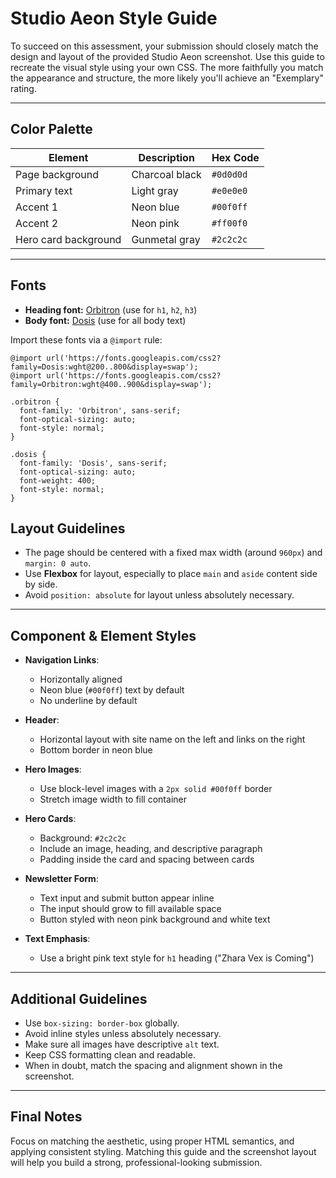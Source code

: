 # Studio Aeon Style Guide

To succeed on this assessment, your submission should closely match the design and layout of the provided Studio Aeon screenshot. Use this guide to recreate the visual style using your own CSS. The more faithfully you match the appearance and structure, the more likely you'll achieve an "Exemplary" rating.

---

## Color Palette

| Element              | Description    | Hex Code  |
| -------------------- | -------------- | --------- |
| Page background      | Charcoal black | `#0d0d0d` |
| Primary text         | Light gray     | `#e0e0e0` |
| Accent 1             | Neon blue      | `#00f0ff` |
| Accent 2             | Neon pink      | `#ff00f0` |
| Hero card background | Gunmetal gray  | `#2c2c2c` |

---

## Fonts

- **Heading font:** [Orbitron](https://fonts.google.com/specimen/Orbitron) (use for `h1`, `h2`, `h3`)
- **Body font:** [Dosis](https://fonts.google.com/specimen/Dosis) (use for all body text)

Import these fonts via a `@import` rule:

<pre><code>@import url('https://fonts.googleapis.com/css2?family=Dosis:wght@200..800&display=swap');
@import url('https://fonts.googleapis.com/css2?family=Orbitron:wght@400..900&display=swap');</code></pre>

<pre><code>.orbitron {
  font-family: 'Orbitron', sans-serif;
  font-optical-sizing: auto;
  font-style: normal;
}

.dosis {
  font-family: 'Dosis', sans-serif;
  font-optical-sizing: auto;
  font-weight: 400;
  font-style: normal;
}</code></pre>

## Layout Guidelines

- The page should be centered with a fixed max width (around `960px`) and `margin: 0 auto`.
- Use **Flexbox** for layout, especially to place `main` and `aside` content side by side.
- Avoid `position: absolute` for layout unless absolutely necessary.

---

## Component & Element Styles

- **Navigation Links**:

  - Horizontally aligned
  - Neon blue (`#00f0ff`) text by default
  - No underline by default

- **Header**:

  - Horizontal layout with site name on the left and links on the right
  - Bottom border in neon blue

- **Hero Images**:

  - Use block-level images with a `2px solid #00f0ff` border
  - Stretch image width to fill container

- **Hero Cards**:

  - Background: `#2c2c2c`
  - Include an image, heading, and descriptive paragraph
  - Padding inside the card and spacing between cards

- **Newsletter Form**:

  - Text input and submit button appear inline
  - The input should grow to fill available space
  - Button styled with neon pink background and white text

- **Text Emphasis**:
  - Use a bright pink text style for `h1` heading ("Zhara Vex is Coming")

---

## Additional Guidelines

- Use `box-sizing: border-box` globally.
- Avoid inline styles unless absolutely necessary.
- Make sure all images have descriptive `alt` text.
- Keep CSS formatting clean and readable.
- When in doubt, match the spacing and alignment shown in the screenshot.

---

## Final Notes

Focus on matching the aesthetic, using proper HTML semantics, and applying consistent styling. Matching this guide and the screenshot layout will help you build a strong, professional-looking submission.

